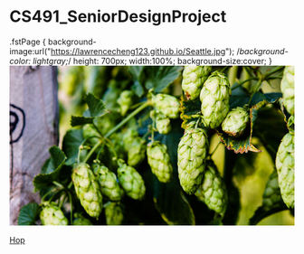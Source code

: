 # CS491_SeniorDesignProject
.fstPage  {
    background-image:url("https://lawrencecheng123.github.io/Seattle.jpg");
    /*background-color: lightgray;*/
    height: 700px;
    width:100%;
    background-size:cover;
}
![Hop](bullion-hop-cones.jpg)

<a href="https://github.com/barisc22/CS491_SeniorDesignProject/raw/master/Hop.pdf" title="Hop">Hop</a>
